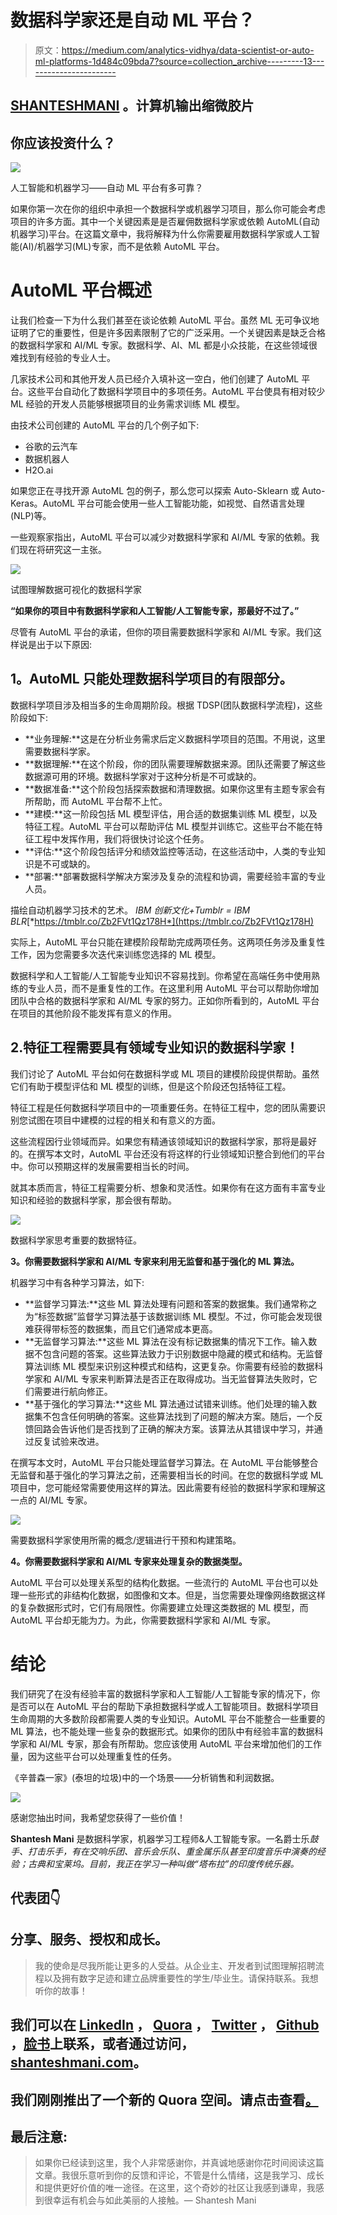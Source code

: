# 数据科学家还是自动 ML 平台？

> 原文：<https://medium.com/analytics-vidhya/data-scientist-or-auto-ml-platforms-1d484c09bda7?source=collection_archive---------13----------------------->

## [SHANTESHMANI](https://shanteshmani.com/blog/) 。计算机输出缩微胶片

## 你应该投资什么？

![](img/e11cf4354f730313c45e69a24b883d97.png)

人工智能和机器学习——自动 ML 平台有多可靠？

如果你第一次在你的组织中承担一个数据科学或机器学习项目，那么你可能会考虑项目的许多方面。其中一个关键因素是是否雇佣数据科学家或依赖 AutoML(自动机器学习)平台。在这篇文章中，我将解释为什么你需要雇用数据科学家或人工智能(AI)/机器学习(ML)专家，而不是依赖 AutoML 平台。

# AutoML 平台概述

让我们检查一下为什么我们甚至在谈论依赖 AutoML 平台。虽然 ML 无可争议地证明了它的重要性，但是许多因素限制了它的广泛采用。一个关键因素是缺乏合格的数据科学家和 AI/ML 专家。数据科学、AI、ML 都是小众技能，在这些领域很难找到有经验的专业人士。

几家技术公司和其他开发人员已经介入填补这一空白，他们创建了 AutoML 平台。这些平台自动化了数据科学项目中的多项任务。AutoML 平台使具有相对较少 ML 经验的开发人员能够根据项目的业务需求训练 ML 模型。

由技术公司创建的 AutoML 平台的几个例子如下:

*   谷歌的云汽车
*   数据机器人
*   H2O.ai

如果您正在寻找开源 AutoML 包的例子，那么您可以探索 Auto-Sklearn 或 Auto-Keras。AutoML 平台可能会使用一些人工智能功能，如视觉、自然语言处理(NLP)等。

一些观察家指出，AutoML 平台可以减少对数据科学家和 AI/ML 专家的依赖。我们现在将研究这一主张。

![](img/fc7bd32390097c6d3082ccdfda66dfee.png)

试图理解数据可视化的数据科学家

**“如果你的项目中有数据科学家和人工智能/人工智能专家，那最好不过了。”**

尽管有 AutoML 平台的承诺，但你的项目需要数据科学家和 AI/ML 专家。我们这样说是出于以下原因:

## **1。AutoML 只能处理数据科学项目的有限部分。**

数据科学项目涉及相当多的生命周期阶段。根据 TDSP(团队数据科学流程)，这些阶段如下:

*   **业务理解:**这是在分析业务需求后定义数据科学项目的范围。不用说，这里需要数据科学家。
*   **数据理解:**在这个阶段，你的团队需要理解数据来源。团队还需要了解这些数据源可用的环境。数据科学家对于这种分析是不可或缺的。
*   **数据准备:**这个阶段包括探索数据和清理数据。如果你这里有主题专家会有所帮助，而 AutoML 平台帮不上忙。
*   **建模:**这一阶段包括 ML 模型评估，用合适的数据集训练 ML 模型，以及特征工程。AutoML 平台可以帮助评估 ML 模型并训练它。这些平台不能在特征工程中发挥作用，我们将很快讨论这个任务。
*   **评估:**这个阶段包括评分和绩效监控等活动，在这些活动中，人类的专业知识是不可或缺的。
*   **部署:**部署数据科学解决方案涉及复杂的流程和协调，需要经验丰富的专业人员。

描绘自动机器学习技术的艺术。 *IBM 创新文化+Tumblr = IBM BLR*[*https://tmblr.co/Zb2FVt1Qz178H*](https://tmblr.co/Zb2FVt1Qz178H)

实际上，AutoML 平台只能在建模阶段帮助完成两项任务。这两项任务涉及重复性工作，因为您需要多次迭代来训练您选择的 ML 模型。

数据科学和人工智能/人工智能专业知识不容易找到。你希望在高端任务中使用熟练的专业人员，而不是重复性的工作。在这里利用 AutoML 平台可以帮助你增加团队中合格的数据科学家和 AI/ML 专家的努力。正如你所看到的，AutoML 平台在项目的其他阶段不能发挥有意义的作用。

## 2.特征工程需要具有领域专业知识的数据科学家！

我们讨论了 AutoML 平台如何在数据科学或 ML 项目的建模阶段提供帮助。虽然它们有助于模型评估和 ML 模型的训练，但是这个阶段还包括特征工程。

特征工程是任何数据科学项目中的一项重要任务。在特征工程中，您的团队需要识别您试图在项目中建模的过程的相关和有意义的方面。

这些流程因行业领域而异。如果您有精通该领域知识的数据科学家，那将是最好的。在撰写本文时，AutoML 平台还没有将这样的行业领域知识整合到他们的平台中。你可以预期这样的发展需要相当长的时间。

就其本质而言，特征工程需要分析、想象和灵活性。如果你有在这方面有丰富专业知识和经验的数据科学家，那会很有帮助。

![](img/0ae791e8c3fca24661101e14bf351de3.png)

数据科学家思考重要的数据特征。

**3。你需要数据科学家和 AI/ML 专家来利用无监督和基于强化的 ML 算法。**

机器学习中有各种学习算法，如下:

*   **监督学习算法:**这些 ML 算法处理有问题和答案的数据集。我们通常称之为“标签数据”监督学习算法基于该数据训练 ML 模型。不过，你可能会发现很难获得带标签的数据集，而且它们通常成本更高。
*   **无监督学习算法:**这些 ML 算法在没有标记数据集的情况下工作。输入数据不包含问题的答案。这些算法致力于识别数据中隐藏的模式和结构。无监督算法训练 ML 模型来识别这种模式和结构，这更复杂。你需要有经验的数据科学家和 AI/ML 专家来判断算法是否正在取得成功。当无监督算法失败时，它们需要进行航向修正。
*   **基于强化的学习算法:**这些 ML 算法通过试错来训练。他们处理的输入数据集不包含任何明确的答案。这些算法找到了问题的解决方案。随后，一个反馈回路会告诉他们是否找到了正确的解决方案。该算法从其错误中学习，并通过反复试验来改进。

在撰写本文时，AutoML 平台只能处理监督学习算法。在 AutoML 平台能够整合无监督和基于强化的学习算法之前，还需要相当长的时间。在您的数据科学或 ML 项目中，您可能经常需要使用这样的算法。因此需要有经验的数据科学家和理解这一点的 AI/ML 专家。

![](img/39c53fc8b4540d3d524d17564b7de8c6.png)

需要数据科学家使用所需的概念/逻辑进行干预和构建策略。

**4。你需要数据科学家和 AI/ML 专家来处理复杂的数据类型。**

AutoML 平台可以处理关系型的结构化数据。一些流行的 AutoML 平台也可以处理一些形式的非结构化数据，如图像和文本。但是，当您需要处理像网络数据这样的复杂数据形式时，它们有局限性。你需要建立处理这类数据的 ML 模型，而 AutoML 平台却无能为力。为此，你需要数据科学家和 AI/ML 专家。

# 结论

我们研究了在没有经验丰富的数据科学家和人工智能/人工智能专家的情况下，你是否可以在 AutoML 平台的帮助下承担数据科学或人工智能项目。数据科学项目生命周期的大多数阶段都需要人类的专业知识。AutoML 平台不能整合一些重要的 ML 算法，也不能处理一些复杂的数据形式。如果你的团队中有经验丰富的数据科学家和 AI/ML 专家，那会有所帮助。您应该使用 AutoML 平台来增加他们的工作量，因为这些平台可以处理重复性的任务。

《辛普森一家》(泰坦的垃圾)中的一个场景——分析销售和利润数据。

![](img/5cb56c71431be490f10fe573a2c98151.png)

感谢您抽出时间，我希望您获得了一些价值！

**Shantesh Mani** 是数据科学家，机器学习工程师&人工智能专家。一名爵士乐*鼓手、打击乐手，有在交响乐团、音乐会乐队、重金属乐队甚至印度音乐中演奏的经验；古典和宝莱坞。目前，我正在学习一种叫做“塔布拉”的印度传统乐器。*

## 代表团👇

## 分享、服务、授权和成长。

> 我的使命是尽我所能让更多的人受益。从企业主、开发者到试图理解招聘流程以及拥有数字足迹和建立品牌重要性的学生/毕业生。请保持联系。我想听你的故事！

## 我们可以在 [LinkedIn](https://www.linkedin.com/in/shanteshmani/) ， [Quora](https://quora.com/profile/shanteshmani-com) ， [Twitter](https://twitter.com/shanteshmani) ， [Github](https://github.com/Shanteshmani) ，[脸书](https://www.facebook.com/datascience.skm/)上联系，或者通过访问，[shanteshmani.com](https://shanteshmani.com/)。

## 我们刚刚推出了一个新的 Quora 空间。请点击查看[。](https://www.quora.com/q/emznqwhbdbbayegh)

## 最后注意:

> 如果你已经读到这里，我个人非常感谢你，并真诚地感谢你花时间阅读这篇文章。我很乐意听到你的反馈和评论，不管是什么情绪，这是我学习、成长和提供更好价值的唯一途径。在这里，这个奇妙的社区让我感到谦卑，我感到很幸运有机会与如此美丽的人接触。— Shantesh Mani